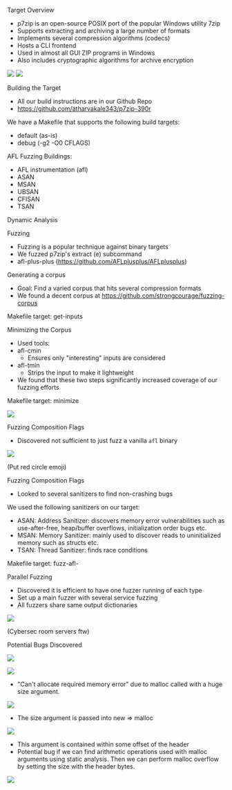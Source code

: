 Target Overview

-   p7zip is an open-source POSIX port of the popular Windows utility 7zip
-   Supports extracting and archiving a large number of formats
-   Implements several compression algorithms (codecs)
-   Hosts a CLI frontend
-   Used in almost all GUI ZIP programs in Windows
-   Also includes cryptographic algorithms for archive encryption

![](screenshots/7zz-help-screen.png)
![](screenshots/7zip-logo.png)

Building the Target

-   All our build instructions are in our Github Repo
-   https://github.com/atharvakale343/p7zip-390r

We have a Makefile that supports the following build targets:

-   default (as-is)
-   debug (-g2 -O0 CFLAGS)

AFL Fuzzing Buildings:

-   AFL instrumentation (afl)
-   ASAN
-   MSAN
-   UBSAN
-   CFISAN
-   TSAN

Dynamic Analysis

Fuzzing

-   Fuzzing is a popular technique against binary targets
-   We fuzzed p7zip's extract (e) subcommand
-   afl-plus-plus (https://github.com/AFLplusplus/AFLplusplus)

Generating a corpus

-   Goal: Find a varied corpus that hits several compression formats
-   We found a decent corpus at https://github.com/strongcourage/fuzzing-corpus

Makefile target: get-inputs

Minimizing the Corpus

-   Used tools:
-   afl-cmin
    -   Ensures only "interesting" inputs are considered
-   afl-tmin
    -   Strips the input to make it lightweight
-   We found that these two steps significantly increased coverage of our fuzzing efforts

Makefile target: minimize

![](screenshots/t-c-min-afl.png)

Fuzzing Composition Flags

-   Discovered not sufficient to just fuzz a vanilla `afl` binary

![](screenshots/vanilla-afl-binary.png)

(Put red circle emoji)

Fuzzing Composition Flags

-   Looked to several sanitizers to find non-crashing bugs

We used the following sanitizers on our target:

-   ASAN: Address Sanitizer: discovers memory error vulnerabilities such as use-after-free,
    heap/buffer overflows, initialization order bugs etc.
-   MSAN: Memory Sanitizer: mainly used to discover reads to uninitialized memory such as structs
    etc.
-   TSAN: Thread Sanitizer: finds race conditions

Makefile target: fuzz-afl-<sanitizer>

Parallel Fuzzing

-   Discovered it is efficient to have one fuzzer running of each type
-   Set up a main fuzzer with several service fuzzing
-   All fuzzers share same output dictionaries

![](screenshots/afl-whatsup.png)

(Cybersec room servers ftw)

Potential Bugs Discovered

![](screenshots/variant-afl.png)

![](screenshots/asan-error-out.png)

-   "Can't allocate required memory error" due to malloc called with a huge size argument.

![](screenshots/error-function.png)

-   The size argument is passed into new => malloc

![](screenshots/gdb-error-function.png)

-   This argument is contained within some offset of the header
-   Potential bug if we can find arithmetic operations used with malloc arguments using static analysis. Then we can perform malloc overflow by setting the size with the header bytes.

![](screenshots/size-argument-header.png)
